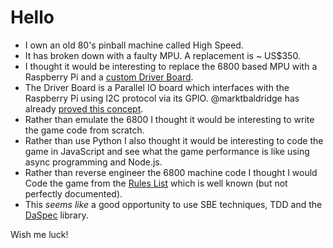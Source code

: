 # Hello

* I own an old 80's pinball machine called High Speed.
* It has broken down with a faulty MPU. A replacement is ~ US$350.
* I thought it would be interesting to replace the 6800 based MPU with a Raspberry 
  Pi and a [custom Driver Board].
* The Driver Board is a Parallel IO board which interfaces with the Raspberry Pi 
  using I2C protocol via its GPIO. @marktbaldridge has already [proved this concept].
* Rather than emulate the 6800 I thought it would be interesting to write the game 
  code from scratch.
* Rather than use Python I also thought it would be interesting to code the game 
  in JavaScript and see what the game performance is like using async programming and
  Node.js.
* Rather than reverse engineer the 6800 machine code I thought I would Code the game
  from the [Rules List] which is well known (but not perfectly documented). 
* This _seems like_ a good opportunity to use SBE techniques, TDD and the [DaSpec]
  library.
  
Wish me luck!

[custom Driver Board]: https://easyeda.com/editor#id=GqI0UOVrlD
[proved this concept]: http://www.markbaldridge.com/?author=1&paged=3
[Rules List]: http://pinball.org/rules/highspeed.html
[DaSpec]: http://daspec.com/
